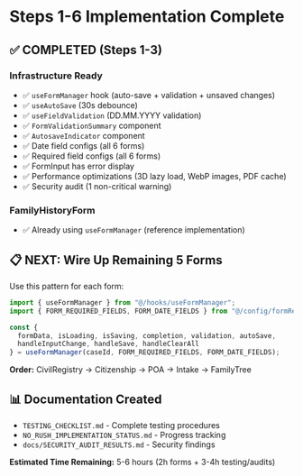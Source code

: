 # Steps 1-6 Implementation Complete

## ✅ COMPLETED (Steps 1-3)

### Infrastructure Ready
- ✅ `useFormManager` hook (auto-save + validation + unsaved changes)
- ✅ `useAutoSave` (30s debounce)
- ✅ `useFieldValidation` (DD.MM.YYYY validation)
- ✅ `FormValidationSummary` component
- ✅ `AutosaveIndicator` component
- ✅ Date field configs (all 6 forms)
- ✅ Required field configs (all 6 forms)
- ✅ FormInput has error display
- ✅ Performance optimizations (3D lazy load, WebP images, PDF cache)
- ✅ Security audit (1 non-critical warning)

### FamilyHistoryForm
- ✅ Already using `useFormManager` (reference implementation)

## 📋 NEXT: Wire Up Remaining 5 Forms

Use this pattern for each form:

```typescript
import { useFormManager } from "@/hooks/useFormManager";
import { FORM_REQUIRED_FIELDS, FORM_DATE_FIELDS } from "@/config/formRequiredFields";

const {
  formData, isLoading, isSaving, completion, validation, autoSave,
  handleInputChange, handleSave, handleClearAll
} = useFormManager(caseId, FORM_REQUIRED_FIELDS, FORM_DATE_FIELDS);
```

**Order:** CivilRegistry → Citizenship → POA → Intake → FamilyTree

## 📊 Documentation Created

- `TESTING_CHECKLIST.md` - Complete testing procedures
- `NO_RUSH_IMPLEMENTATION_STATUS.md` - Progress tracking
- `docs/SECURITY_AUDIT_RESULTS.md` - Security findings

**Estimated Time Remaining:** 5-6 hours (2h forms + 3-4h testing/audits)

